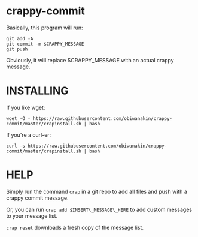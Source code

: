 # crappy-commit
Basically, this program will run:


    git add -A
    git commit -m $CRAPPY_MESSAGE
    git push


Obviously, it will replace $CRAPPY_MESSAGE with  an actual crappy message.


# INSTALLING
If you like wget:

    wget -O - https://raw.githubusercontent.com/obiwanakin/crappy-commit/master/crapinstall.sh | bash

If you're a curl-er:

    curl -s https://raw.githubusercontent.com/obiwanakin/crappy-commit/master/crapinstall.sh | bash


# HELP
Simply run the command `crap` in a git repo to add all files and push with a crappy commit message.


Or, you can run `crap add $INSERT\_MESSAGE\_HERE` to add custom messages to your message list.


`crap reset` downloads a fresh copy of the message list.

